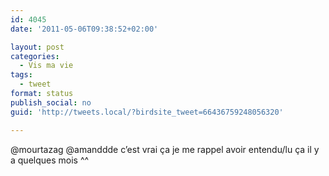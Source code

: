 ```yaml
---
id: 4045
date: '2011-05-06T09:38:52+02:00'

layout: post
categories:
  - Vis ma vie
tags:
  - tweet
format: status
publish_social: no
guid: 'http://tweets.local/?birdsite_tweet=66436759248056320'

---
```


@mourtazag @amanddde c’est vrai ça je me rappel avoir entendu/lu ça il y a quelques mois ^^